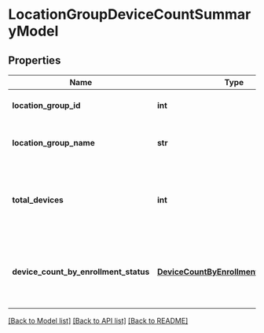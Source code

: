 # LocationGroupDeviceCountSummaryModel

## Properties
Name | Type | Description | Notes
------------ | ------------- | ------------- | -------------
**location_group_id** | **int** | Gets or sets Location Group Id. | [optional] 
**location_group_name** | **str** | Gets or sets Location Group Name. | [optional] 
**total_devices** | **int** | Gets or sets the Total device count for this Location Group. | [optional] 
**device_count_by_enrollment_status** | [**DeviceCountByEnrollmentStatusModel_**](DeviceCountByEnrollmentStatusModel_.md) | Gets or sets the Device Count Breakup for this Location Group. | [optional] 

[[Back to Model list]](../README.md#documentation-for-models) [[Back to API list]](../README.md#documentation-for-api-endpoints) [[Back to README]](../README.md)


